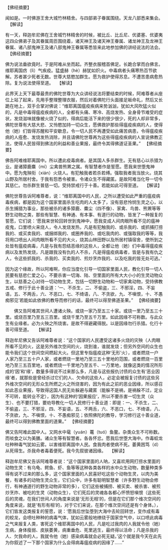 【佛经摘要】

闻如是。一时佛游王舍大城竹林精舍。与四部弟子眷属围绕。天龙八部悉来集会。
&nbsp;
【解读】

有一天，释迦牟尼佛在王舍城竹林精舍的时候，被比丘、比丘尼、优婆塞、优婆夷这四众佛弟子及其眷属周匝围绕着，诸天神王及诸天神王眷属、诸龙神王及龙神王眷属、诸八部鬼神王及诸八部鬼神王眷属等悉皆来此地参加佛的讲经说法的法会。
&nbsp;
【佛经摘要】

佛为说法垂欲竟时。于是阿难从坐而起。齐整衣服稽首佛足。长跪合掌而白佛言。维耶离国疠（lì）气疾疫。猛盛赫（hè）赫犹如炽火。中毒病者头痛寒热百节欲解。苏者甚少死者无数。世尊大慈愍加群生。愿为救护使得苏息。不遭苦患病愈热除。复为说法使得至道。
&nbsp;
【解读】

此界天上天下最尊最贵的佛陀世尊为大众讲经说法将要结束的时候，阿难尊者从座位上站了起来，先用手整理整理衣服，然后对着佛陀行头面接足皈命礼，然后又长跪在地上，双手合掌对佛说：“维耶离国瘟疫疾病来势汹汹，犹如大风吹猛火似的，凡是中毒得瘟疫疾病的人，全都有头痛、寒冷、高烧发热、全身骨节难受的症状，发烧滋味就像被火烧了似的，得病后能活下来的很少很少，死的人却非常多，佛陀世尊有大慈大悲、又怜愍加持一切众生，愿佛救护那些得瘟疫疾病的人，使得他（她）们皆得苏醒和平安歇息，令一切人民不再遭受如此痛苦病患，令得瘟疫疾病的人痊愈、发烧发热消除，并且请佛陀世尊再为这些得瘟疫疾病的人宣说佛教正法，使得人民皆得到佛法的利益和善业果报，最终令其得佛道证圣果。”
&nbsp;
【佛经摘要】

佛告阿难维耶离国中。所以遭此疫毒病者。是其国人多杀群生。无有慈心以杀猎为业。是诸獐鹿麋（mí）尘禽兽熊罴之属。有智慧者作是誓愿。愿我来世堕鬼神中。愿为鬼殃衔（xián）火烧人。有犯触我者若杀若缚。强取我者我当放火。烧其山野及所居村舍。于我有怨悉令被害。令诸众生不得藏匿。是故阿难当化导一切令其慈仁。勿杀群生普慈一切。受持禁戒行于十善。若能如此可得至道。
&nbsp;
【解读】

佛陀世尊告诉阿难尊者，说：“维耶离国中的人民，之所以遭受如此严重的瘟疫病毒疾病，都是因为这个国家里面杀生吃肉的人太多了，没有慈悲怜悯生灵之心，以杀生捕猎为事业，那些被杀的诸多獐鹿、麋尘（四不像）、家禽、鸟兽、熊罴等等野生动物之类，那些有智慧、有神通、有本事、有道行的动物，皆发了一种报复的誓愿，它们说：‘愿我来世轮回转世到鬼神中，愿我变成人间肉眼所看不见的瘟神疫鬼，口里喷火来烧人，令人发烧发热，凡是有犯触我的、或杀我的、或抓捕打捞我的、或买卖我的、或捆绑我的、或圈养我的、或吃我肉的、或强取我的等等，我将用口喷出人间肉眼所看不见的大火，烧其山林田野以及所居村镇宿舍，使所到之处皆有瘟疫病毒，凡是与我有怨结恶缘的这些人，全都让他（她）们中毒得瘟疫疾病以及发热发烧，凡是跟我没有仇的人不杀，凡是得瘟疫病毒者，皆是与我有仇之人，令这些抓我的、杀我的、买卖我的、煎炒烹炸我的、以及吃我的皆无处可逃。’

因为这个缘故，所以阿难啊，你应当度化引导一切国家里面人民，教化引导一切人民要有慈悲仁爱之心，不要杀害一切海、陆、空里面的所有大大小小的生灵动物众生，以慈善之心对待一切动物生灵，包括一切野生动物和一切家禽动物，受持佛教五戒、修行于此十善业道：‘一、不杀生，二、不偷盗，三、不邪淫，四、不妄语，五、不两舌，六、不恶口，七、不绮语，八、不贪欲，九、不嗔恨，十、不愚痴邪见’若能如此依佛的教导而修行的话，最终可以得至佛道圣果。”
&nbsp;
【佛经摘要】

　　佛又告阿难其世间人遭诸火殃。或烧一家乃至五三十家。或烧一里乃至五三十里。或烧百里乃至五三百里。或烧千里乃至五千万里。如此因缘不可称数。与此众生有业缘者。必为火殃之所烧害。是故不得避藏得脱。以是因缘勿行杀猎。化行十善可得至道。 
&nbsp;
【解读】

释迦牟尼佛又告诉阿难尊者说：“这个国家的人民遭受这诸多火烧的灾殃（人肉眼所看不见的火，这是另外维次空间的火，烧到谁，谁就发烧；但另外空间的众生也能令我们这个世间空间燃起大火。但这里专指瘟疫这种‘无形’火），或者燃烧一户人家乃至三五十户人家，或者燃烧一里地乃至三五十里地的范围，或者燃烧一百里地乃至三五百里地，或者燃烧一千里地乃至五千、一万里地，就像这类的情况所形成的‘因’和‘缘’，数量多得说不过来那么多，凡是与这些报仇讨债的众生有‘恶业因缘’者，就那些是曾经杀过它们的人、欠命的这些人，必定会被报复讨债的这些另外维次空间的无形众生所燃之火之所烧害的，因为有此之前的恶业因缘，所以感召如此恶业果报，导致得这国人民无处躲避与藏匿（能躲不是祸，是祸躲不过，定业不可转，能转业不定），因为有这种的‘因果报应’，所以不要杀害一切生灵（众生）、也不要打猎，要劝导教化一切人民修行十善业道：即是：一、不杀生，二、不偷盗，三、不邪淫，四、不妄语，五、不两舌，六、不恶口，七、不绮语，八、不贪欲，九、不嗔恨，十、不愚痴邪见；依照佛陀的教导，学习修行这十善业道，最终可以得到佛教里面的道果。”
&nbsp;
【佛经摘要】

佛又告阿难此国中人。又网水中鼋（yuán）鼍（tuó）鱼鳖。杂类众生不可称数。而啖食之以为美膳。诸众生等有智慧者。各各怀忿。愿我后世堕大海中。作毒蛟龙吐种种毒气犹如云雾。以害维耶离国中人民。食我肉者使病不死。萎黄困笃（d）从死得生。杀我命者毒着便死。我今先叙彼诸因缘。
&nbsp;
【解读】

释迦牟尼佛又告诉阿难尊者说：“这个国家里面的人呐，又喜欢用网打捞水里面的动物生灵：有乌龟、鳄鱼、虾、鱼等等这种各类各样的水中众生动物，数量种类多得有说不过来的那么多，这个国家里面的人民喜好吃这些个动物生灵，以肉为美餐，有诸多的动物生灵众生，它们众中，许多有聪明智慧者（许多野生动物会修行，有神通道行的野生动物非常的多），它们这些被捕捞、被买卖、被杀害、被煎炒烹炸、被吃的生灵（动物众生），它们死后的灵魂各各都心怀愤怒嗔恨（这些死后的灵魂，在我们世间人的角度来说是‘无形无相’的，但是在它们那个维次空间的角度来说，就是‘有形有相’的，对于它们来说，在那个维次空间还是有个身体。），它们皆发这类报复的誓愿，说：‘愿我后世坠堕到大海中去轮回转世，变作成有毒的蛟龙，会喷吐种种的病毒气体，犹如云雾般地缭绕于国家空气中，以口喷此病毒之气来报复人类，害死这个维耶离国中的人民，凡是吃过我肉的人我就令他（她）生病，身体瘦弱、皮肤萎黄，病重垂危、死里逃生，最终得以活命；凡是杀我的人、欠我命的人，我就令他（她）感染病毒就会必死无疑。’这个就是我今天在此先为你叙述了一下那个国家为什么会得病毒瘟疫病的因缘了......”